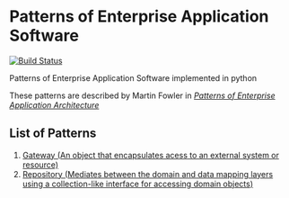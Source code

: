 Patterns of Enterprise Application Software
===========================================

[![Build Status](https://travis-ci.org/IuryAlves/EnterprisePatterns.svg?branch=master)](https://travis-ci.org/IuryAlves/EnterprisePatterns)

Patterns of Enterprise Application Software implemented in python

These patterns are described by Martin Fowler in [*Patterns of Enterprise Application Architecture*](http://www.goodreads.com/book/show/70156.Patterns_of_Enterprise_Application_Architecture)


## List of Patterns

1. [Gateway (An object that encapsulates acess to an external system or resource)](gateway/README.md)
2. [Repository (Mediates between the domain and data mapping layers using a collection-like interface for accessing domain objects)](repository/README.md)

